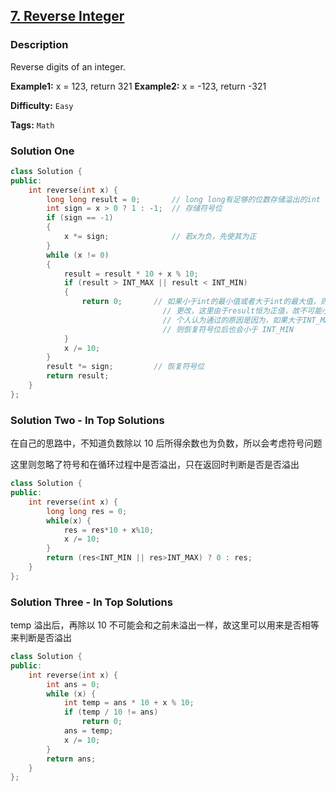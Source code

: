 ## [7. Reverse Integer](https://leetcode.com/problems/reverse-integer/#/description)

### Description

Reverse digits of an integer.

**Example1:** x = 123, return 321
**Example2:** x = -123, return -321

**Difficulty:** `Easy`

**Tags:** `Math`

### Solution One

```c++
class Solution {
public:
    int reverse(int x) {
        long long result = 0;		// long long有足够的位数存储溢出的int
        int sign = x > 0 ? 1 : -1;	// 存储符号位
        if (sign == -1)
        {
            x *= sign;				// 若x为负，先使其为正
        }
        while (x != 0)
        {
            result = result * 10 + x % 10;
            if (result > INT_MAX || result < INT_MIN)
            {
                return 0;		// 如果小于int的最小值或者大于int的最大值，则表明已溢出
                                  // 更改，这里由于result恒为正值，故不可能小于 INT_MIN
                                  // 个人认为通过的原因是因为，如果大于INT_MAX
                                  // 则恢复符号位后也会小于 INT_MIN
            }
            x /= 10;
        }
        result *= sign;			// 恢复符号位
        return result;
    }
};
```

### Solution Two - In Top Solutions

在自己的思路中，不知道负数除以 10 后所得余数也为负数，所以会考虑符号问题

这里则忽略了符号和在循环过程中是否溢出，只在返回时判断是否是否溢出

```c++
class Solution {
public:
    int reverse(int x) {
        long long res = 0;
        while(x) {
            res = res*10 + x%10;
            x /= 10;
        }
        return (res<INT_MIN || res>INT_MAX) ? 0 : res;
    }
};
```

### Solution Three - In Top Solutions

temp 溢出后，再除以 10 不可能会和之前未溢出一样，故这里可以用来是否相等来判断是否溢出

```c++
class Solution {
public:
    int reverse(int x) {
        int ans = 0;
        while (x) {
            int temp = ans * 10 + x % 10;
            if (temp / 10 != ans)
                return 0;
            ans = temp;
            x /= 10;
        }
        return ans;
    }
};
```
